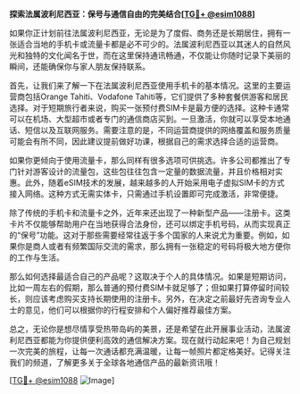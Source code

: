 **探索法属波利尼西亚：保号与通信自由的完美结合[[TG💪+ @esim1088](https://t.me/s/esim1088)]**

如果你正计划前往法属波利尼西亚，无论是为了度假、商务还是长期居住，拥有一张适合当地的手机卡或流量卡都是必不可少的。法属波利尼西亚以其迷人的自然风光和独特的文化闻名于世，而在这里保持通讯畅通，不仅能让你随时记录下美丽的瞬间，还能确保你与家人朋友保持联系。

首先，让我们来了解一下在法属波利尼西亚使用手机卡的基本情况。这里的主要运营商包括Orange Tahiti、Vodafone Tahiti等，它们提供了多种套餐供游客和居民选择。对于短期旅行者来说，购买一张预付费SIM卡是最方便的选择。这种卡通常可以在机场、大型超市或者专门的通信商店买到。一旦激活，你就可以享受本地通话、短信以及互联网服务。需要注意的是，不同运营商提供的网络覆盖和服务质量可能会有所不同，因此建议提前做好功课，根据自己的需求选择合适的运营商。

如果你更倾向于使用流量卡，那么同样有很多选项可供挑选。许多公司都推出了专门针对游客设计的流量包，这些包往往包含一定量的数据流量，并且价格相对实惠。此外，随着eSIM技术的发展，越来越多的人开始采用电子虚拟SIM卡的方式接入网络。这种方式无需实体卡，只需通过手机设置即可完成激活，非常便捷。

除了传统的手机卡和流量卡之外，近年来还出现了一种新型产品——注册卡。这类卡片不仅能够帮助用户在当地获得合法身份，还可以绑定手机号码，从而实现真正的“保号”功能。这对于那些需要经常往返于多个国家的人来说尤为重要。例如，如果你是商人或者有频繁国际交流的需求，那么拥有一张稳定的号码将极大地方便你的工作与生活。

那么如何选择最适合自己的产品呢？这取决于个人的具体情况。如果是短期访问，比如一周左右的假期，那么普通的预付费SIM卡就足够了；但如果打算停留时间较长，则应该考虑购买支持长期使用的注册卡。另外，在决定之前最好先咨询专业人士的意见，他们可以根据你的行程安排和个人偏好推荐最佳方案。

总之，无论你是想尽情享受热带岛屿的美景，还是希望在此开展事业活动，法属波利尼西亚都能为你提供便利高效的通信解决方案。现在就行动起来吧！为自己规划一次完美的旅程，让每一次通话都充满温暖，让每一帧照片都定格美好。记得关注我们的频道，了解更多关于全球各地通信产品的最新资讯哦！

[[TG💪+ @esim1088](https://t.me/s/esim1088) ![Image](https://i.postimg.cc/4NQfJmqS/Snipaste-2025-05-13-00-14-12.png)]